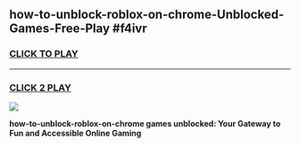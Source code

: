 
## how-to-unblock-roblox-on-chrome-Unblocked-Games-Free-Play #f4ivr
<h3>
<a href="https://us.freeplayer.one?title=how-to-unblock-roblox-on-chrome&ref=9M">CLICK TO PLAY</a></h3>
<hr>

<h3>
<a href="https://us.freeplayer.one?title=how-to-unblock-roblox-on-chrome&ref=9M">CLICK 2 PLAY</a>
  
</h3>

<a href="https://us.freeplayer.one?title=how-to-unblock-roblox-on-chrome&ref=9M"><img src="https://clearcache.store/games.png"></a>


**how-to-unblock-roblox-on-chrome games unblocked: Your Gateway to Fun and Accessible Online Gaming**
